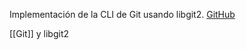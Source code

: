Implementación de la CLI de Git usando libgit2. [GitHub](https://github.com/sba1/simplegit)

[[Git]] y libgit2
